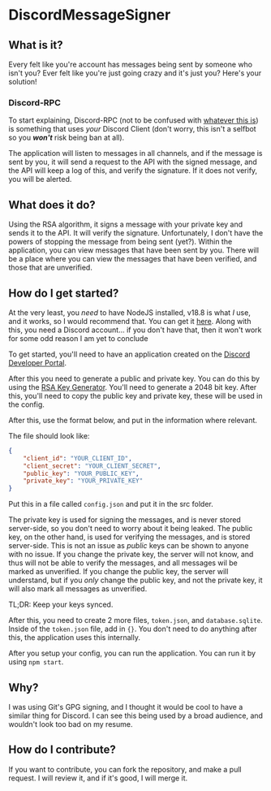 # DiscordMessageSigner

## What is it?
Every felt like you're account has messages being sent by someone who isn't you? Ever felt like you're just going crazy and it's just you? Here's your solution!

### Discord-RPC
To start explaining, Discord-RPC (not to be confused with [whatever this is](https://github.com/Discord/Discord-RPC)) is something that uses *your* Discord Client (don't worry, this isn't a selfbot so you ***won't*** risk being ban at all).

The application will listen to messages in all channels, and if the message is sent by you, it will send a request to the API with the signed message, and the API will keep a log of this, and verify the signature. If it does not verify, you will be alerted.

## What does it do?
Using the RSA algorithm, it signs a message with your private key and sends it to the API. It will verify the signature. Unfortunately, I don't have the powers of stopping the message from being sent (yet?). Within the application, you can view messages that have been sent by you. There will be a place where you can view the messages that have been verified, and those that are unverified. 

## How do I get started?
At the very least, you *need* to have NodeJS installed, v18.8 is what *I* use, and it works, so I would recommend that. You can get it [here](https://nodejs.org/en/).
Along with this, you need a Discord account... if you don't have that, then it won't work for some odd reason I am yet to conclude

To get started, you'll need to have an application created on the [Discord Developer Portal](https://discord.com/developers/applications).

After this you need to generate a public and private key. You can do this by using the [RSA Key Generator](https://travistidwell.com/jsencrypt/demo/). You'll need to generate a 2048 bit key. After this, you'll need to copy the public key and private key, these will be used in the config.

After this, use the format below, and put in the information where relevant.

The file should look like:
```json
{
    "client_id": "YOUR_CLIENT_ID",
    "client_secret": "YOUR_CLIENT_SECRET",
    "public_key": "YOUR_PUBLIC_KEY",
    "private_key": "YOUR_PRIVATE_KEY"
}
```

Put this in a file called `config.json` and put it in the src folder.

The private key is used for signing the messages, and is never stored server-side, so you don't need to worry about it being leaked.
The public key, on the other hand, is used for verifying the messages, and is stored server-side. This is not an issue as *public* keys can be shown to anyone with no issue.
If you change the private key, the server will not know, and thus will not be able to verify the messages, and all messages wil be marked as unverified.
If you change the public key, the server will understand, but if you *only* change the public key, and not the private key, it will also mark all messages as unverified.

TL;DR: Keep your keys synced.

After this, you need to create 2 more files, `token.json`, and `database.sqlite`. Inside of the `token.json` file, add in `{}`. You don't need to do anything after this, the application uses this internally.

After you setup your config, you can run the application. You can run it by using `npm start`.

## Why?
I was using Git's GPG signing, and I thought it would be cool to have a similar thing for Discord. I can see this being used by a broad audience, and wouldn't look too bad on my resume.

## How do I contribute?
If you want to contribute, you can fork the repository, and make a pull request. I will review it, and if it's good, I will merge it.